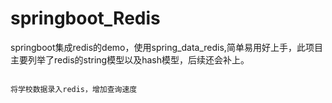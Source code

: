 # springboot_Redis
springboot集成redis的demo，使用spring_data_redis,简单易用好上手，此项目主要列举了redis的string模型以及hash模型，后续还会补上。

~~~

将学校数据录入redis，增加查询速度
~~~
